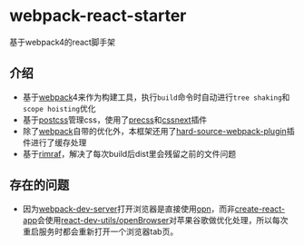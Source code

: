# webpack-react-starter
基于webpack4的react脚手架

## 介绍

-  基于[webpack](https://github.com/webpack/webpack)4来作为构建工具，执行`build`命令时自动进行`tree shaking`和`scope hoisting`优化
-  基于[postcss](https://github.com/postcss/postcss)管理css，使用了[precss](https://github.com/jonathantneal/precss)和[cssnext](https://github.com/MoOx/postcss-cssnext)插件
-  除了[webpack](https://github.com/webpack/webpack)自带的优化外，本框架还用了[hard-source-webpack-plugin](https://github.com/mzgoddard/hard-source-webpack-plugin)插件进行了缓存处理
-  基于[rimraf](https://github.com/isaacs/rimraf)，解决了每次build后dist里会残留之前的文件问题

## 存在的问题

-  因为[webpack-dev-server](https://github.com/webpack/webpack-dev-server)打开浏览器是直接使用[opn](https://github.com/sindresorhus/opn)，而非[create-react-app](https://github.com/facebook/create-react-app)会使用[react-dev-utils/openBrowser](https://github.com/facebook/create-react-app/blob/next/packages/react-dev-utils/openBrowser.js)对苹果谷歌做优化处理，所以每次重启服务时都会重新打开一个浏览器tab页。
